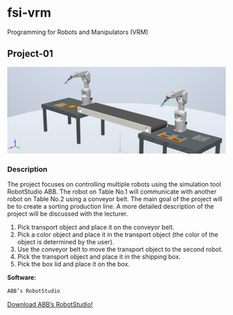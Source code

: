 # fsi-vrm
Programming for Robots and Manipulators (VRM)

## Project-01
![RobotStudio Workplace for Project-01](https://github.com/JakubFilip/fsi-vrm/blob/main/images/rs-project-01-workplace.PNG)

### Description
The project focuses on controlling multiple robots using the simulation tool RobotStudio ABB. The robot on
Table No.1 will communicate with another robot on Table No.2 using a conveyor belt. The main goal of the
project will be to create a sorting production line. A more detailed description of the project will be discussed
with the lecturer.

1. Pick transport object and place it on the conveyor belt.
2. Pick a color object and place it in the transport object (the color of the object is determined by the user).
3. Use the conveyor belt to move the transport object to the second robot.
4. Pick the transport object and place it in the shipping box.
5. Pick the box lid and place it on the box.

**Software:**
```bash
ABB’s RobotStudio
```
[Download ABB’s RobotStudio!](https://new.abb.com/products/robotics/robotstudio/downloads)
